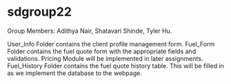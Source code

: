 # sdgroup22

Group Members: Adithya Nair, Shatavari Shinde, Tyler Hu. 

User_Info Folder contains the client profile management form.
Fuel_Form Folder contains the fuel quote form with the appropriate fields and validations. Pricing Module will be implemented in later assignments.
Fuel_History Folder contains the fuel quote history table. This will be filled in as we implement the database to the webpage.

